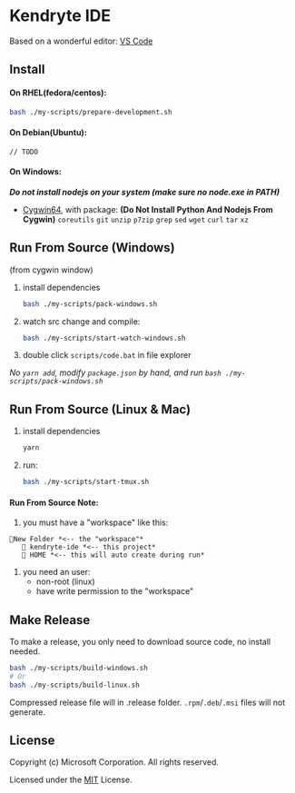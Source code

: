 # Kendryte IDE

Based on a wonderful editor: [VS Code](https://code.visualstudio.com)

## Install
#### On RHEL(fedora/centos):
```bash
bash ./my-scripts/prepare-development.sh
```
#### On Debian(Ubuntu):
	// TODO
#### On Windows:
***Do not install nodejs on your system (make sure no node.exe in PATH)***
* [Cygwin64](https://cygwin.com/install.html), with package: **(Do Not Install Python And Nodejs From Cygwin)**
 `coreutils`
 `git`
 `unzip`
 `p7zip`
 `grep`
 `sed`
 `wget`
 `curl`
 `tar`
 `xz`

## Run From Source (Windows)
(from cygwin window)
1. install dependencies
	```bash
	bash ./my-scripts/pack-windows.sh
	```
1. watch src change and compile:
	```bash
	bash ./my-scripts/start-watch-windows.sh
	```
1. double click `scripts/code.bat` in file explorer

*No `yarn add`, modify `package.json` by hand, and run `bash ./my-scripts/pack-windows.sh`*

## Run From Source (Linux & Mac)
1. install dependencies
	```bash
	yarn
	```
1. run:
	```bash
	bash ./my-scripts/start-tmux.sh
	```

#### Run From Source Note:
1. you must have a "workspace" like this:
```
📁New Folder *<-- the "workspace"*
   📁 kendryte-ide *<-- this project*
   📁 HOME *<-- this will auto create during run*
```
1. you need an user:
	* non-root (linux)
	* have write permission to the "workspace"


## Make Release

To make a release, you only need to download source code, no install needed.

```bash
bash ./my-scripts/build-windows.sh
# Or
bash ./my-scripts/build-linux.sh
```

Compressed release file will in .release folder.
`.rpm`/`.deb`/`.msi` files will not generate.

## License

Copyright (c) Microsoft Corporation. All rights reserved.

Licensed under the [MIT](LICENSE.txt) License.